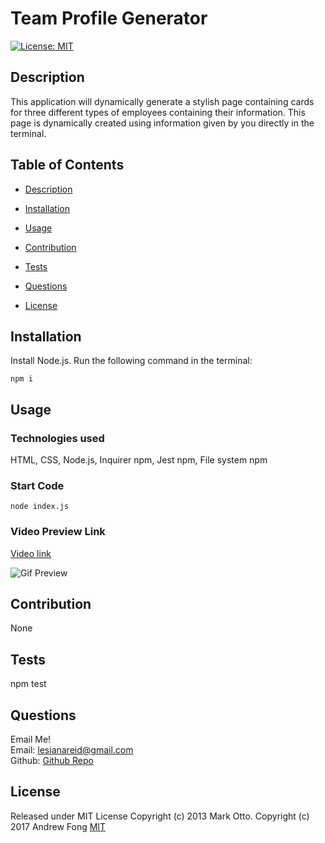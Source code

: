 # Team Profile Generator 
  
  [![License: MIT](https://img.shields.io/badge/License-MIT-yellow.svg)](https://opensource.org/licenses/MIT) 
 
  ## Description 

  This application will dynamically generate a stylish page containing cards for three different types of employees containing their information. This page is dynamically created using information given by you directly in the terminal. 
  
  ## Table of Contents

  - [Description](#description) 

  - [Installation](#installation)
  
  - [Usage](#usage) 

  - [Contribution](#credits) 

  - [Tests](#tests) 

  - [Questions](#questions) 

  - [License](#license) 

  
  ## Installation

  Install Node.js. Run the following command in the terminal:
  ```
  npm i
  ```

  ## Usage
  
  ### Technologies used
  HTML, CSS, Node.js, Inquirer npm, Jest npm, File system npm

  ### Start Code
  ```
  node index.js
  ```

  ### Video Preview Link
  [Video link](https://drive.google.com/file/d/1_cMBJ7UByMgsbT-gbFjGsiYY2wN3_t1T/view?usp=sharing)
  
  ![Gif Preview](https://github.com/Leci1259/teamProfileGenerator/blob/main/src/TeamGenerator.gif)

  
  ## Contribution 

  None
  
  ## Tests 

  npm test
  
  ## Questions

  Email Me!  
  Email:  lesianareid@gmail.com  
  Github: [Github Repo](https://github.com/Leci1259)
  
  
  
## License
Released under MIT License Copyright (c) 2013 Mark Otto. Copyright (c) 2017 Andrew Fong 
[MIT](https://opensource.org/licenses/MIT)
